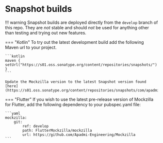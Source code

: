 # Snapshot builds

!!! warning
    Snapshot builds are deployed directly from the `develop` branch of this repo. They are *not* stable and 
    should *not* be used for anything other than testing and trying out new features.

=== "Kotlin"
    To try out the latest development build add the following Maven url to your project.

    ```kotlin
    maven { setUrl("https://s01.oss.sonatype.org/content/repositories/snapshots/") }
    ```

    Update the Mockzilla version to the latest Snapshot version found [here](https://s01.oss.sonatype.org/content/repositories/snapshots/com/apadmi/mockzilla/).

=== "Flutter"
    If you wish to use the latest pre-release version of Mockzilla for Flutter, add the following dependency to your pubspec.yaml
    file:

    ```yaml
    mockzilla:
        git:
            ref: develop
            path: FlutterMockzilla/mockzilla
            url: https://github.com/Apadmi-Engineering/Mockzilla
    ```
